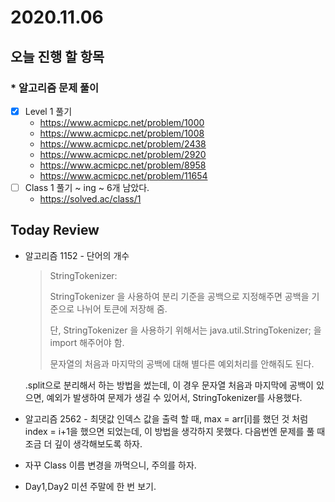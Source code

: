 # 2020.11.06

## 오늘 진행 할 항목

### * 알고리즘 문제 풀이

- [x] Level 1 풀기
  * https://www.acmicpc.net/problem/1000
  * https://www.acmicpc.net/problem/1008
  * https://www.acmicpc.net/problem/2438
  * https://www.acmicpc.net/problem/2920
  * https://www.acmicpc.net/problem/8958
  * https://www.acmicpc.net/problem/11654
- [ ] Class 1 풀기 ~ ing ~ 6개 남았다.
  * https://solved.ac/class/1



## Today Review

* 알고리즘 1152 - 단어의 개수

  >  StringTokenizer:
  >
  > StringTokenizer 을 사용하여 분리 기준을 공백으로 지정해주면 공백을 기준으로 나뉘어 토큰에 저장해 줌.
  >
  > 단, StringTokenizer 을 사용하기 위해서는 java.util.StringTokenizer; 을 import 해주어야 함.
  >
  > 문자열의 처음과 마지막의 공백에 대해 별다른 예외처리를 안해줘도 된다.

  .split으로 분리해서 하는 방법을 썼는데, 이 경우 문자열 처음과 마지막에 공백이 있으면, 예외가 발생하여 문제가 생길 수 있어서,  StringTokenizer를 사용했다.

* 알고리즘 2562 - 최댓값
  인덱스 값을 출력 할 때, max = arr[i]를 했던 것 처럼 index = i+1을 했으면 되었는데, 이 방법을 생각하지 못했다.
  다음번엔 문제를 풀 때 조금 더 깊이 생각해보도록 하자.

* 자꾸 Class 이름 변경을 까먹으니, 주의를 하자.

* Day1,Day2 미션 주말에 한 번 보기.